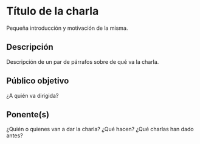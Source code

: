 # Título de la charla

Pequeña introducción y motivación de la misma.

## Descripción

Descripción de un par de párrafos sobre de qué va la charla.

## Público objetivo

¿A quién va dirigida? 

## Ponente(s)

¿Quién o quienes van a dar la charla? ¿Qué hacen? ¿Qué charlas han
dado antes?

